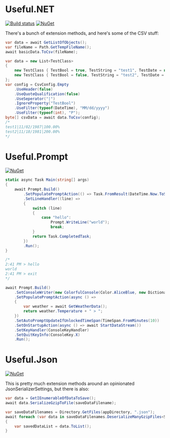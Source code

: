 # Useful.NET

[![Build status](https://ci.appveyor.com/api/projects/status/q2c8v5n8t7bus9hw?svg=true)](https://ci.appveyor.com/project/tylerrichey/useful-net)
[![NuGet](https://img.shields.io/nuget/v/Useful.NET.svg)](https://www.nuget.org/packages/Useful.NET/)

There's a bunch of extension methods, and here's some of the CSV stuff:

```c#
var data = await GetListOfObjects();
var fileName = Path.GetTempFileName();
await basicData.ToCsv(fileName);
```
```c#
var data = new List<TestClass>
{
    new TestClass { TestBool = true, TestString = "test1", TestDate = new DateTime(1987, 11, 2, 4, 20, 0), TestInt = 1 },
    new TestClass { TestBool = false, TestString = "test2", TestDate = new DateTime(1981, 11, 18, 4, 20, 0), TestInt = 2 }
};
var config = CsvConfig.Empty
    .UseHeader(false)
    .UseQuoteQualification(false)
    .UseSeperator("|")
    .IgnoreProperty("TestBool")
    .UseFilter(typeof(DateTime), "MM/dd/yyyy")
    .UseFilter(typeof(int), "P");
byte[] csvData = await data.ToCsv(config);
/*
test1|11/02/1987|100.00%
test2|11/18/1981|200.00%
*/
```

# Useful.Prompt

[![NuGet](https://img.shields.io/nuget/v/Useful.Prompt.svg)](https://www.nuget.org/packages/Useful.Prompt/)

```c#
static async Task Main(string[] args)
{
    await Prompt.Build()
        .SetPopulatePromptAction(() => Task.FromResult(DateTime.Now.ToShortTimeString() + " > "))
        .SetLineHandler((line) =>
        {
            switch (line)
            {
                case "hello":
                    Prompt.WriteLine("world");
                    break;
            }
            return Task.CompletedTask;
        })
        .Run();
}

/*
2:41 PM > hello
world
2:41 PM > exit
*/
```
```c#
await Prompt.Build()
    .SetConsoleWriter(new ColorfulConsole(Color.AliceBlue, new Dictionary<Regex, Color>()))
    .SetPopulatePromptAction(async () =>
    {
        var weather = await GetWeatherData();
        return weather.Temperature + " > ";
    })
    .SetAutoPromptUpdateIfUnlockedTimeSpan(TimeSpan.FromMinutes(10))
    .SetOnStartupAction(async () => await StartDataStream())
    .SetKeyHandler(ConsoleKeyHandler)
    .SetQuitKeyInfo(ConsoleKey.X)
    .Run();
```

# Useful.Json

[![NuGet](https://img.shields.io/nuget/v/Useful.Json.svg)](https://www.nuget.org/packages/Useful.Json/)

This is pretty much extension methods around an opinionated JsonSerializerSettings, but there is also:

```c#
var data = GetIEnumerableOfDataToSave();
await data.SerializeGzipToFile(saveDataFilename);
```
```c#
var saveDataFilenames = Directory.GetFiles(appDirectory, ".json");
await foreach (var data in saveDataFilenames.DeserializeManyGzipFiles<SavedData>())
{
    var savedDataList = data.ToList();
}
```